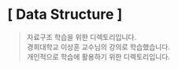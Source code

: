 # [ Data Structure ]
> 자료구조 학습을 위한 디렉토리입니다.  
> 경희대학교 이상훈 교수님의 강의로 학습했습니다.  
> 개인적으로 학습에 활용하기 위한 디렉토리입니다.

<br>

